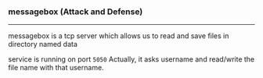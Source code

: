 ### messagebox (Attack and Defense)
---
<p>messagebox is a tcp server which allows us to read and save files in directory named data</p>
service is  running on port <code>5050</code>
Actually, it asks username and read/write the file name with that username.


